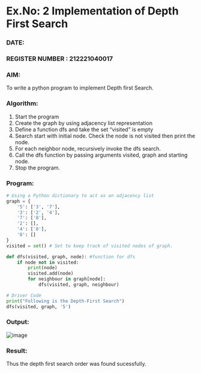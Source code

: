 # Ex.No: 2  Implementation of Depth First Search
### DATE:                                                                            
### REGISTER NUMBER : 212221040017
### AIM: 
To write a python program to implement Depth first Search. 
### Algorithm:
1. Start the program
2. Create the graph by using adjacency list representation
3. Define a function dfs and take the set “visited” is empty 
4. Search start with initial node. Check the node is not visited then print the node.
5. For each neighbor node, recursively invoke the dfs search.
6. Call the dfs function by passing arguments visited, graph and starting node.
7. Stop the program.
### Program:
```python
# Using a Python dictionary to act as an adjacency list 
graph = { 
    '5': ['3', '7'], 
    '3': ['2', '4'], 
    '7': ['8'], 
    '2': [], 
    '4': ['8'], 
    '8': [] 
} 
visited = set() # Set to keep track of visited nodes of graph. 

def dfs(visited, graph, node): #function for dfs 
    if node not in visited: 
        print(node) 
        visited.add(node) 
        for neighbour in graph[node]: 
            dfs(visited, graph, neighbour) 

# Driver Code 
print("Following is the Depth-First Search") 
dfs(visited, graph, '5')

```










### Output:
![image](https://github.com/ThiruThanikaiarasu/AI_Lab_2023-24/assets/126568917/9e08e33b-5c7e-446d-b6ca-7e2cec06ad90)



### Result:
Thus the depth first search order was found sucessfully.
